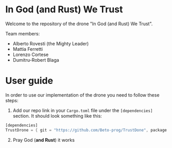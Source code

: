 # In God (and Rust) We Trust
Welcome to the repository of the drone "In God (and Rust) We Trust".

Team members:
- Alberto Rovesti (the Mighty Leader)
- Mattia Ferretti
- Lorenzo Cortese
- Dumitru-Robert Blaga

# User guide
In order to use our implementation of the drone you need to follow these steps:
1. Add our repo link in your `Cargo.toml` file under the `[dependencies]` section. It should look something like this:
```rust
[dependencies]
TrustDrone = { git = "https://github.com/Beto-prog/TrustDone", package = "drone" }
```
2. Pray God (**and Rust**) it works

 
